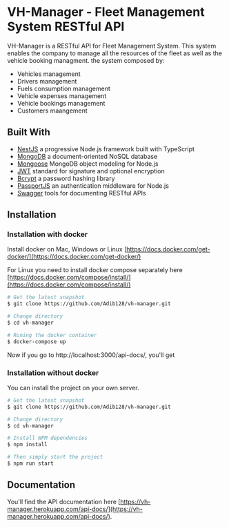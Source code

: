 
# VH-Manager - Fleet Management System RESTful API
VH-Manager is a RESTful API for Fleet Management System. This system enables the company to manage all the resources of the fleet as well as the vehicle booking managment.
the system composed by:

- Vehicles management
- Drivers management
- Fuels consumption management
- Vehicle expenses management
- Vehicle bookings management
- Customers maangement

## Built With
- [NestJS](https://nestjs.com/) a progressive Node.js framework built with TypeScript
- [MongoDB](https://www.mongodb.com/) a document-oriented NoSQL database
- [Mongoose](https://mongoosejs.com/) MongoDB object modeling for Node.js
- [JWT](https://jwt.io/) standard for signature and optional encryption
- [Bcrypt](https://www.npmjs.com/package/bcrypt) a password hashing library
- [PassportJS](http://www.passportjs.org/) an authentication middleware for Node.js
- [Swagger](https://swagger.io/) tools for documenting  RESTful APIs


## Installation

### Installation with docker
Install docker on Mac, Windows or Linux [https://docs.docker.com/get-docker/](https://docs.docker.com/get-docker/)

For Linux you need to install docker compose separately here [https://docs.docker.com/compose/install/](https://docs.docker.com/compose/install/)

```bash
# Get the latest snapshot
$ git clone https://github.com/Adib128/vh-manager.git

# Change directory
$ cd vh-manager

# Runing the docker container
$ docker-compose up

```
Now if you go to http://localhost:3000/api-docs/, you'll get

### Installation without docker

You can install the project on your own server.
```bash
# Get the latest snapshot
$ git clone https://github.com/Adib128/vh-manager.git

# Change directory
$ cd vh-manager

# Install NPM dependencies
$ npm install

# Then simply start the project
$ npm run start
```

## Documentation

You'll find the API documentation here [https://vh-manager.herokuapp.com/api-docs/](https://vh-manager.herokuapp.com/api-docs/).
